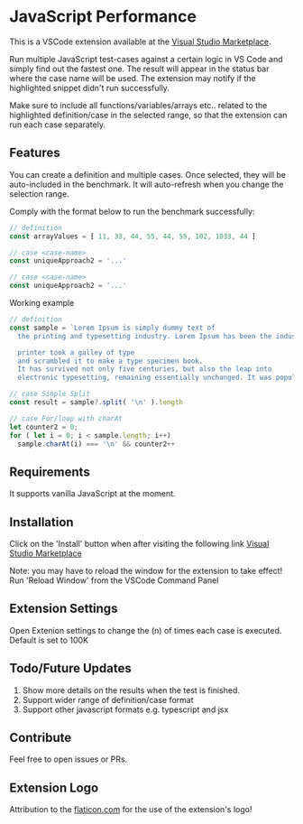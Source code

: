 # JavaScript Performance

This is a VSCode extension available at the [Visual Studio Marketplace](https://marketplace.visualstudio.com/items?itemName=MazenKhiami.jsperformance).

Run multiple JavaScript test-cases against a certain logic in VS Code and simply find out the fastest one.
The result will appear in the status bar where the case name will be used. The extension may notify if the highlighted snippet didn't run successfully.

Make sure to include all functions/variables/arrays etc.. related to the highlighted definition/case in the selected range, so that the extension can run each case separately.

## Features

You can create a definition and multiple cases. Once selected, they will be auto-included in the benchmark. It will auto-refresh when you change the selection range. 

Comply with the format below to run the benchmark successfully:

```javascript
// definition 
const arrayValues = [ 11, 33, 44, 55, 44, 55, 102, 1033, 44 ]

// case <case-name>
const uniqueApproach2 = '...'

// case <case-name>
const uniqueApproach2 = '...'

```

Working example

```javascript
// definition
const sample = `Lorem Ipsum is simply dummy text of 
  the printing and typesetting industry. Lorem Ipsum has been the industry standard dummy text ever since the 1500s, when an unknown 

  printer took a galley of type
  and scrambled it to make a type specimen book.
  It has survived not only five centuries, but also the leap into 
  electronic typesetting, remaining essentially unchanged. It was popularised in the 1960s with the release of Letraset sheets containing Lorem Ipsum passages, and more recently with desktop publishing software like Aldus PageMaker including versions of Lorem Ipsum.`

// case Simple Split
const result = sample?.split( '\n' ).length

// case For/loop with charAt
let counter2 = 0;
for ( let i = 0; i < sample.length; i++)
  sample.charAt(i) === '\n' && counter2++
  ```


## Requirements
It supports vanilla JavaScript at the moment.

## Installation
Click on the 'Install' button when after visiting the following link
[Visual Studio Marketplace](https://marketplace.visualstudio.com/items?itemName=MazenKhiami.jsperformance)

Note: you may have to reload the window for the extension to take effect! Run 'Reload Window' from the VSCode Command Panel

## Extension Settings

Open Extenion settings to change the (n) of times each case is executed. Default is set to 100K

## Todo/Future Updates

1. Show more details on the results when the test is finished.
2. Support wider range of definition/case format
3. Support other javascript formats e.g. typescript and jsx

## Contribute

Feel free to open issues or PRs.

## Extension Logo
Attribution to the [flaticon.com](https://www.flaticon.com) for the use of the extension's logo! 


